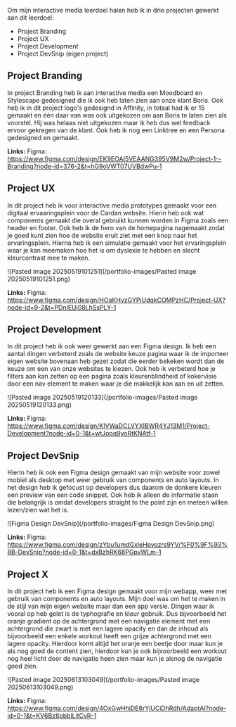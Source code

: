 Om mijn interactive media leerdoel halen heb ik in drie projecten gewerkt aan dit leerdoel:
- Project Branding
- Project UX
- Project Development
- Project DevSnip (eigen project)

## Project Branding
In project Branding heb ik aan interactive media een Moodboard en Stylescape gedesigned die ik ook heb laten zien aan onze klant Boris. Ook heb ik in dit project logo's gedesignd in Affinity, in totaal had ik er 15 gemaakt en één daar van was ook uitgekozen om aan Boris te laten zien als voorstel. Hij was helaas niet uitgekozen maar ik heb dus wel feedback ervoor gekregen van de klant. Ook heb ik nog een Linktree en een Persona gedesigned en gemaakt.

**Links:**
Figma: https://www.figma.com/design/EK9EOAI5VEAANG395V9M2w/Project-1--Branding?node-id=376-2&t=hG9oVWT07UVBdwPu-1

## Project UX
In dit project heb ik voor interactive media prototypes gemaakt voor een digitaal ervaaringsplein voor de Cardan website. Hierin heb ook wat components gemaakt die overal gebruikt kunnen worden in Figma zoals een header en footer. Ook heb ik de hero van de homepagina nagemaakt zodat je goed kunt zien hoe de website eruit ziet met een knop naar het ervaringsplein. Hierna heb ik een simulatie gemaakt voor het ervaringsplein waar je kan meemaken hoe het is om dyslexie te hebben en slecht kleurcontrast mee te maken.

![Pasted image 20250519101251](/portfolio-images/Pasted image 20250519101251.png)

**Links:**
Figma: https://www.figma.com/design/HOaKHvzGYPiUdqkCOMPzHC/Project-UX?node-id=9-2&t=PDnIEUi08LhSsPLY-1

## Project Development
In dit project heb ik ook weer gewerkt aan een Figma design. Ik heb een aantal dingen verbeterd zoals de website keuze pagina waar ik de importeer eigen website bovenaan heb gezet zodat die eerder bekeken wordt dan de keuze om een van onze websites te kiezen. Ook heb ik verbeterd hoe je filters aan kan zetten op een pagina zoals kleurenblindheid of kokervisie door een nav element te maken waar je die makkelijk kan aan en uit zetten.

![Pasted image 20250519120133](/portfolio-images/Pasted image 20250519120133.png)

**Links:**
Figma: https://www.figma.com/design/KIVWaDCLVYXIBWR4YJ13M1/Project-Development?node-id=0-1&t=wtJopq9yoRtKNAtf-1

## Project DevSnip
Hierin heb ik ook een Figma design gemaakt van mijn website voor zowel mobiel als desktop met weer gebruik van components en auto layouts. In het design heb ik gefocust op developers dus daarom de donkere kleuren een preview van een code snippet. Ook heb ik alleen de informatie staan die belangrijk is omdat developers straight to the point zijn en meteen willen lezen/zien wat het is.

![Figma Design DevSnip](/portfolio-images/Figma Design DevSnip.png)

**Links:**
Figma: https://www.figma.com/design/zYbu1umdGxIeHpvozrs9YV/%F0%9F%93%8B-DevSnip?node-id=0-1&t=dxBzhRK68PGpvWLm-1

## Project X
In dit project heb ik een Figma design gemaakt voor mijn webapp, weer met gebruik van components en auto layouts. Mijn doel was om het te maken in de stijl van mijn eigen website maar dan een app versie. Dingen waar ik vooral op heb gelet is de typhografie en kleur gebruik. Dus bijvoorbeeld het oranje gradient op de achtergrond met een navigatie element met een achtergrond die zwart is met een lagere opacity en dan de inhoud als bijvoorbeeld een enkele workout heeft een grijze achtergrond met een lagere opacity. Hierdoor komt altijd het oranje een beetje door maar kun je als nog goed de content zien, hierdoor kun je ook bijvoorbeeld een workout nog heel licht door de navigatie heen zien maar kun je alsnog de navigatie goed zien.

![Pasted image 20250613103049](/portfolio-images/Pasted image 20250613103049.png)

**Links:**
Figma: https://www.figma.com/design/4OxGwHhjDE6rYjUCiDhRdh/AdaptAI?node-id=0-1&t=KV6Bz8pbblLitCvR-1
